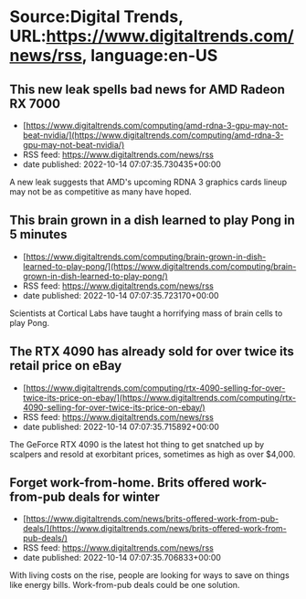 # Source:Digital Trends, URL:https://www.digitaltrends.com/news/rss, language:en-US

## This new leak spells bad news for AMD Radeon RX 7000
 - [https://www.digitaltrends.com/computing/amd-rdna-3-gpu-may-not-beat-nvidia/](https://www.digitaltrends.com/computing/amd-rdna-3-gpu-may-not-beat-nvidia/)
 - RSS feed: https://www.digitaltrends.com/news/rss
 - date published: 2022-10-14 07:07:35.730435+00:00

A new leak suggests that AMD's upcoming RDNA 3 graphics cards lineup may not be as competitive as many have hoped.

## This brain grown in a dish learned to play Pong in 5 minutes
 - [https://www.digitaltrends.com/computing/brain-grown-in-dish-learned-to-play-pong/](https://www.digitaltrends.com/computing/brain-grown-in-dish-learned-to-play-pong/)
 - RSS feed: https://www.digitaltrends.com/news/rss
 - date published: 2022-10-14 07:07:35.723170+00:00

Scientists at Cortical Labs have taught a horrifying mass of brain cells to play Pong.

## The RTX 4090 has already sold for over twice its retail price on eBay
 - [https://www.digitaltrends.com/computing/rtx-4090-selling-for-over-twice-its-price-on-ebay/](https://www.digitaltrends.com/computing/rtx-4090-selling-for-over-twice-its-price-on-ebay/)
 - RSS feed: https://www.digitaltrends.com/news/rss
 - date published: 2022-10-14 07:07:35.715892+00:00

The GeForce RTX 4090 is the latest hot thing to get snatched up by scalpers and resold at exorbitant prices, sometimes as high as over $4,000.

## Forget work-from-home. Brits offered work-from-pub deals for winter
 - [https://www.digitaltrends.com/news/brits-offered-work-from-pub-deals/](https://www.digitaltrends.com/news/brits-offered-work-from-pub-deals/)
 - RSS feed: https://www.digitaltrends.com/news/rss
 - date published: 2022-10-14 07:07:35.706833+00:00

With living costs on the rise, people are looking for ways to save on things like energy bills. Work-from-pub deals could be one solution.

